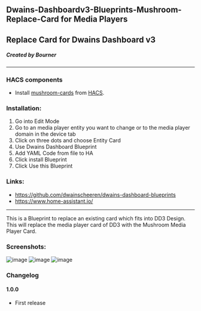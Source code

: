 ## Dwains-Dashboardv3-Blueprints-Mushroom-Replace-Card for Media Players
## Replace Card for Dwains Dashboard v3
##### Created by Bourner
---


### HACS components

- Install [mushroom-cards](https://github.com/piitaya/lovelace-mushroom) from [HACS](https://hacs.xyz).

### Installation: 
  
1.  Go into Edit Mode
2.  Go to an media player entity you want to change or to the media player domain in the device tab
3.  Click on three dots and choose Entity Card
4.  Use Dwains Dashboard Blueprint
5.  Add YAML Code from file to HA
6.  Click install Blueprint
7.  Click Use this Blueprint


### Links:
* https://github.com/dwainscheeren/dwains-dashboard-blueprints
* https://www.home-assistant.io/

---

This is a Blueprint to replace an existing card which fits into DD3 Design.
This will replace the media player card of DD3 with the Mushroom Media Player Card.


### Screenshots:
![image](https://user-images.githubusercontent.com/64064679/165517200-33b70c0c-a7ee-4e35-9879-59323361f3dc.png)
![image](https://user-images.githubusercontent.com/64064679/165516749-8b0fae0f-2c5a-46f7-9958-fb3cfb73d9d2.png)
![image](https://user-images.githubusercontent.com/64064679/165516824-0312004e-1a70-43ec-8f8a-1b474eb6edc4.png)


### Changelog
#### 1.0.0
- First release
